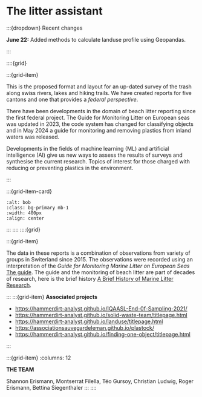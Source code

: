 # The litter assistant

:::{dropdown} Recent changes

__June 22:__ Added methods to calculate landuse profile using Geopandas.


:::

::::{grid}

:::{grid-item}

This is the proposed format and layout for an up-dated survey of the trash along swiss rivers, lakes and hiking trails. We have created reports for five cantons and one that provides a _federal perspective_. 

There have been developments in the domain of beach litter reporting since the first federal project. The Guide for Monitoring Litter on European seas was updated in 2023, the code system has changed for classifying objects and in May 2024 a guide for monitoring and removing plastics from inland waters was released.

Developments in the fields of machine learning (ML) and artificial intelligence (AI) give us new ways to assess the results of surveys and synthesise the current research. Topics of interest for those charged with reducing or preventing plastics in the environment.

:::

:::{grid-item-card}

```{image} resources/hammerdirt.png
:alt: bob
:class: bg-primary mb-1
:width: 400px
:align: center
```
:::
::::
::::{grid}

:::{grid-item}

The data in these reports is a combination of observations from variety of groups in Switerland since 2015. The observations were recorded using an interpretation of the _Guide for Monitoring Marine Litter on European Seas_ [The guide](https://mcc.jrc.ec.europa.eu/main/dev.py?N=41&O=439&titre_chap=TG%20Litter&titre_page=Guidance%20for%20the%20Monitoring%20of%20Marine%20Litter). The guide and the monitoring of beach litter are part of decades of research, here is the brief history [A Brief History of Marine Litter Research](https://link.springer.com/chapter/10.1007/978-3-319-16510-3_1).

:::
:::{grid-item}
__Associated projects__

* https://hammerdirt-analyst.github.io/IQAASL-End-0f-Sampling-2021/
* https://hammerdirt-analyst.github.io/solid-waste-team/titlepage.html
* https://hammerdirt-analyst.github.io/landuse/titlepage.html
* https://associationsauvegardeleman.github.io/plastock/
* https://hammerdirt-analyst.github.io/finding-one-object/titlepage.html


:::

:::{grid-item}
:columns: 12

__THE TEAM__

Shannon Erismann, Montserrat Filella, Téo Gursoy, Christian Ludwig, Roger Erismann, Bettina Siegenthaler
:::
::::
